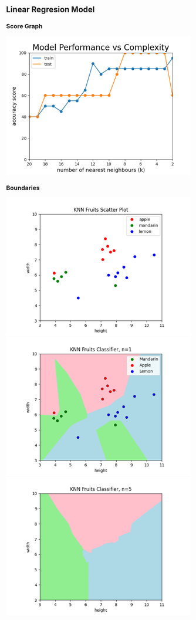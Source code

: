 ## Linear Regresion Model

### Score Graph
![Score Graph](https://github.com/minte9/mlearning-pages/blob/main/main/supervised-ml/classifier/images/image1.png)

### Boundaries
![Boundaries1](https://github.com/minte9/mlearning-pages/blob/main/main/supervised-ml/classifier/images/image2.png)
![Boundaries2](https://github.com/minte9/mlearning-pages/blob/main/main/supervised-ml/classifier/images/image3.png)
![Boundaries3](https://github.com/minte9/mlearning-pages/blob/main/main/supervised-ml/classifier/images/image4.png)
